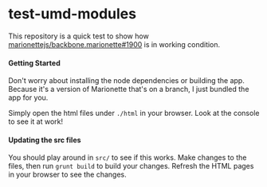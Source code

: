 test-umd-modules
================

This repository is a quick test to show how [marionettejs/backbone.marionette#1900](https://github.com/marionettejs/backbone.marionette/pull/1900) is in working condition.

#### Getting Started

Don't worry about installing the node dependencies or building the app. Because it's
a version of Marionette that's on a branch, I just bundled the app for you.

Simply open the html files under `./html` in your browser. Look at the console to see it
at work!

#### Updating the src files

You should play around in `src/` to see if this works. Make changes to the files, then run `grunt build`
to build your changes. Refresh the HTML pages in your browser to see the changes.
